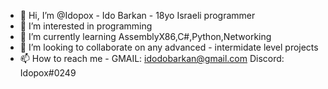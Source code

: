 - 👋 Hi, I’m @Idopox - Ido Barkan - 18yo Israeli programmer
- 👀 I’m interested in programming 
- 🌱 I’m currently learning AssemblyX86,C#,Python,Networking
- 💞️ I’m looking to collaborate on any advanced - intermidate level projects
- 📫 How to reach me - GMAIL: idodobarkan@gmail.com Discord: Idopox#0249
